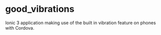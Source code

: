 # good_vibrations
Ionic 3 application making use of the built in vibration feature on phones with Cordova.
